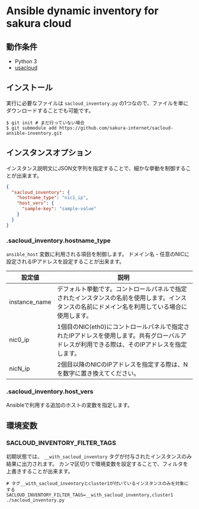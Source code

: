 # Ansible dynamic inventory for sakura cloud

## 動作条件

- Python 3
- [usacloud](https://github.com/sacloud/usacloud)


## インストール

実行に必要なファイルは `sacloud_inventory.py` の1つなので、ファイルを単にダウンロードすることでも可能です。

```
$ git init # まだ行っていない場合
$ git submodule add https://github.com/sakura-internet/sacloud-ansible-inventory.git
```


## インスタンスオプション

インスタンス説明文にJSON文字列を指定することで、細かな挙動を制御することが出来ます。

```json
{
  "sacloud_inventory": {
    "hostname_type": "nic1_ip",
    "host_vers": {
      "sample-key": "sample-value"
    }
  }
}
```

### .sacloud_inventory.hostname_type

`ansible_host` 変数に利用される項目を制御します。
ドメイン名・任意のNICに設定されるIPアドレスを設定することが出来ます。

設定値|説明
---|---
instance_name|デフォルト挙動です。コントロールパネルで指定されたインスタンスの名前を使用します。インスタンスの名前にドメイン名を利用している場合に使用します。
nic0_ip|1個目のNIC(eth0)にコントロールパネルで指定されたIPアドレスを使用します。共有グローバルアドレスが利用できる際は、そのIPアドレスを指定します。
nicN_ip|2個目以降のNICのIPアドレスを指定する際は、Nを数字に置き換えてください。

### .sacloud_inventory.host_vers

Ansibleで利用する追加のホストの変数を指定します。


## 環境変数

### SACLOUD_INVENTORY_FILTER_TAGS

初期状態では、 `__with_sacloud_inventory` タグが付与されたインスタンスのみ結果に出力されます。
カンマ区切りで環境変数を設定することで、フィルタを上書きすることが出来ます。

```shell script
# タグ__with_sacloud_inventoryとcluster1が付いているインスタンスのみを対象にする
SACLOUD_INVENTORY_FILTER_TAGS=__with_sacloud_inventory,cluster1 ./sacloud_inventory.py
```
